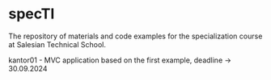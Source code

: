 # specTI

The repository of materials and code examples for the specialization course at Salesian Technical School.

kantor01 - MVC application based on the first example, deadline -> 30.09.2024 

